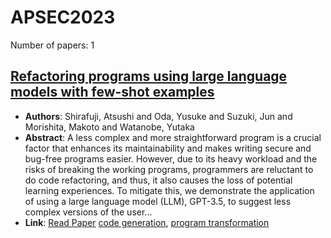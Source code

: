 # APSEC2023

Number of papers: 1

## [Refactoring programs using large language models with few-shot examples](paper_1.md)
- **Authors**: Shirafuji, Atsushi and Oda, Yusuke and Suzuki, Jun and Morishita, Makoto and Watanobe, Yutaka
- **Abstract**: A less complex and more straightforward program is a crucial factor that enhances its maintainability and makes writing secure and bug-free programs easier. However, due to its heavy workload and the risks of breaking the working programs, programmers are reluctant to do code refactoring, and thus, it also causes the loss of potential learning experiences. To mitigate this, we demonstrate the application of using a large language model (LLM), GPT-3.5, to suggest less complex versions of the user...
- **Link**: [Read Paper](https://arxiv.org/pdf/2311.11690.pdf)
[code generation](../../labels/code_generation.md), [program transformation](../../labels/program_transformation.md)